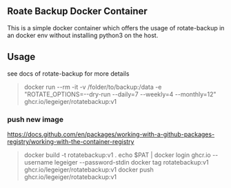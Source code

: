 ## Roate Backup Docker Container
This is a simple docker container which offers the usage of rotate-backup in an docker env without installing python3 on the host.

## Usage

see docs of rotate-backup for more details

>  docker run --rm -it -v /folder/to/backup:/data -e "ROTATE_OPTIONS=--dry-run --daily=7 --weekly=4 --monthly=12" ghcr.io/legeiger/rotatebackup:v1

### push new image
https://docs.github.com/en/packages/working-with-a-github-packages-registry/working-with-the-container-registry

> docker build -t rotatebackup:v1 .
> echo $PAT | docker login ghcr.io --username legeiger --password-stdin
> docker tag rotatebackup:v1  ghcr.io/legeiger/rotatebackup:v1
> docker push ghcr.io/legeiger/rotatebackup:v1


